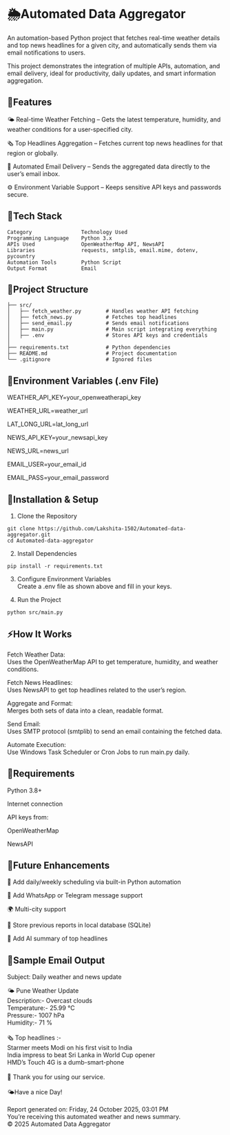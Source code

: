 # 🌦️Automated Data Aggregator
An automation-based Python project that fetches real-time weather details and top news headlines for a given city, and automatically sends them via email notifications to users.

This project demonstrates the integration of multiple APIs, automation, and email delivery, ideal for productivity, daily updates, and smart information aggregation.

## 🚀Features

🌤 Real-time Weather Fetching – Gets the latest temperature, humidity, and weather conditions for a user-specified city.

🗞️ Top Headlines Aggregation – Fetches current top news headlines for that region or globally.

📧 Automated Email Delivery – Sends the aggregated data directly to the user’s email inbox.

⚙️ Environment Variable Support – Keeps sensitive API keys and passwords secure.

## 🧠Tech Stack
```
Category	            Technology Used
Programming Language	Python 3.x
APIs Used	            OpenWeatherMap API, NewsAPI
Libraries	            requests, smtplib, email.mime, dotenv, pycountry
Automation Tools	    Python Script
Output Format	        Email
```

## 📂Project Structure
```Automated-Data-Aggregator/<br>
├── src/
│   ├── fetch_weather.py        # Handles weather API fetching
│   ├── fetch_news.py           # Fetches top headlines
│   ├── send_email.py           # Sends email notifications
│   ├── main.py                 # Main script integrating everything
│   ├── .env                    # Stores API keys and credentials
│
├── requirements.txt            # Python dependencies
├── README.md                   # Project documentation
└── .gitignore                  # Ignored files
```

## 🔑Environment Variables (.env File)

WEATHER_API_KEY=your_openweatherapi_key

WEATHER_URL=weather_url

LAT_LONG_URL=lat_long_url

NEWS_API_KEY=your_newsapi_key

NEWS_URL=news_url

EMAIL_USER=your_email_id

EMAIL_PASS=your_email_password

## 🧩Installation & Setup
1. Clone the Repository<br>
```
git clone https://github.com/Lakshita-1502/Automated-data-aggregator.git
cd Automated-data-aggregator
```

2. Install Dependencies<br>
```
pip install -r requirements.txt
```

3. Configure Environment Variables<br>
Create a .env file as shown above and fill in your keys.

4. Run the Project<br>
```
python src/main.py
```

## ⚡How It Works

Fetch Weather Data:<br>
Uses the OpenWeatherMap API to get temperature, humidity, and weather conditions.

Fetch News Headlines:<br>
Uses NewsAPI to get top headlines related to the user’s region.

Aggregate and Format:<br>
Merges both sets of data into a clean, readable format.

Send Email:<br>
Uses SMTP protocol (smtplib) to send an email containing the fetched data.

Automate Execution:<br>
Use Windows Task Scheduler or Cron Jobs to run main.py daily.

## 🧾Requirements

Python 3.8+

Internet connection

API keys from:

OpenWeatherMap

NewsAPI

## 🧠Future Enhancements

📆 Add daily/weekly scheduling via built-in Python automation

📱 Add WhatsApp or Telegram message support

🌍 Multi-city support

🧾 Store previous reports in local database (SQLite)
 
🧠 Add AI summary of top headlines

## 🧾Sample Email Output

Subject: Daily weather and news update

🌤 Pune Weather Update<br>
Description:- Overcast clouds<br>
Temperature:- 25.99 °C<br>
Pressure:- 1007 hPa<br>
Humidity:- 71 %<br>
<br>
🗞 Top headlines :-<br>
Starmer meets Modi on his first visit to India<br>
India impress to beat Sri Lanka in World Cup opener<br>
HMD’s Touch 4G is a dumb-smart-phone<br>
<br>
🙏 Thank you for using our service.<br>
<br>
🌤️Have a nice Day!<br>
<br>
Report generated on: Friday, 24 October 2025, 03:01 PM<br>
You’re receiving this automated weather and news summary.<br>
© 2025 Automated Data Aggregator<br>